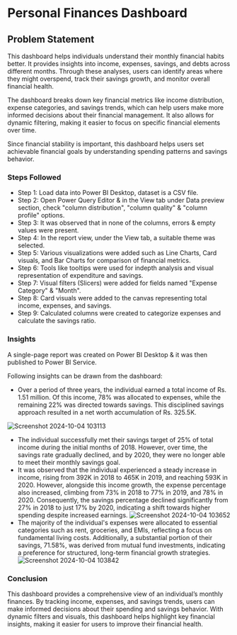 
# Personal Finances Dashboard


## Problem Statement 

This dashboard helps individuals understand their monthly financial habits better. It provides insights into income, expenses, savings, and debts across different months. Through these analyses, users can identify areas where they might overspend, track their savings growth, and monitor overall financial health.

The dashboard breaks down key financial metrics like income distribution, expense categories, and savings trends, which can help users make more informed decisions about their financial management. It also allows for dynamic filtering, making it easier to focus on specific financial elements over time.

Since financial stability is important, this dashboard helps users set achievable financial goals by understanding spending patterns and savings behavior.

### Steps Followed 

- Step 1: Load data into Power BI Desktop, dataset is a CSV file.
- Step 2: Open Power Query Editor & in the View tab under Data preview section, check "column distribution", "column quality" & "column profile" options.
- Step 3: It was observed that in none of the columns, errors & empty values were present.
- Step 4: In the report view, under the View tab, a suitable theme was selected.
- Step 5: Various visualizations were added such as Line Charts, Card visuals, and Bar Charts for comparison of financial metrics.
- Step 6: Tools like tooltips were used for indepth analysis and visual representation of expenditure and savings.
- Step 7: Visual filters (Slicers) were added for fields named "Expense Category" & "Month".
- Step 8: Card visuals were added to the canvas representing total income, expenses, and savings.
- Step 9: Calculated columns were created to categorize expenses and calculate the savings ratio.

### Insights

A single-page report was created on Power BI Desktop & it was then published to Power BI Service.

Following insights can be drawn from the dashboard:

- Over a period of three years, the individual earned a total income of Rs. 1.51 million. Of this income, 78% was allocated to expenses, while the remaining 22% was directed towards savings. This disciplined savings approach resulted in a net worth accumulation of Rs. 325.5K.

![Screenshot 2024-10-04 103113](https://github.com/user-attachments/assets/3409132e-c249-445e-939a-d1b42da6a09a)

- The individual successfully met their savings target of 25% of total income during the initial months of 2018. However, over time, the savings rate gradually declined, and by 2020, they were no longer able to meet their monthly savings goal.
- It was observed that the individual experienced a steady increase in income, rising from 392K in 2018 to 465K in 2019, and reaching 593K in 2020. However, alongside this income growth, the expense percentage also increased, climbing from 73% in 2018 to 77% in 2019, and 78% in 2020. Consequently, the savings percentage declined significantly from 27% in 2018 to just 17% by 2020, indicating a shift towards higher spending despite increased earnings.
![Screenshot 2024-10-04 103652](https://github.com/user-attachments/assets/c7d9c177-a924-4c94-965c-6d149f6435b6)
- The majority of the individual's expenses were allocated to essential categories such as rent, groceries, and EMIs, reflecting a focus on fundamental living costs. Additionally, a substantial portion of their savings, 71.58%, was derived from mutual fund investments, indicating a preference for structured, long-term financial growth strategies.
![Screenshot 2024-10-04 103842](https://github.com/user-attachments/assets/6d09d4b0-b4c6-488b-87c9-50aa59b4ea68)


### Conclusion

This dashboard provides a comprehensive view of an individual’s monthly finances. By tracking income, expenses, and savings trends, users can make informed decisions about their spending and savings behavior. With dynamic filters and visuals, this dashboard helps highlight key financial insights, making it easier for users to improve their financial health.
